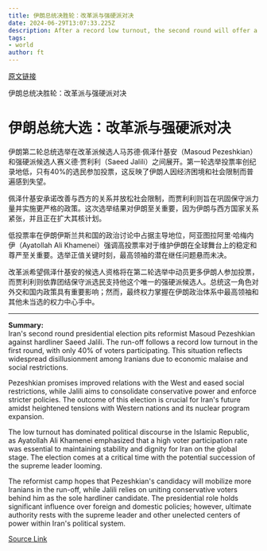 ```yaml
---
title: 伊朗总统决胜轮：改革派与强硬派对决
date: 2024-06-29T13:07:33.225Z
description: After a record low turnout, the second round will offer a stark choice in a country beset by economic malaise
tags: 
- world
author: ft
---
```


[原文链接](https://ft.com/content/a074bc16-3e26-4bdf-883e-7308ee62932d)

伊朗总统决胜轮：改革派与强硬派对决

# 伊朗总统大选：改革派与强硬派对决

伊朗第二轮总统选举在改革派候选人马苏德·佩泽什基安（Masoud Pezeshkian）和强硬派候选人赛义德·贾利利（Saeed Jalili）之间展开。第一轮选举投票率创纪录地低，只有40%的选民参加投票，这反映了伊朗人因经济困境和社会限制而普遍感到失望。

佩泽什基安承诺改善与西方的关系并放松社会限制，而贾利利则旨在巩固保守派力量并实施更严格的政策。这次选举结果对伊朗至关重要，因为伊朗与西方国家关系紧张，并且正在扩大其核计划。

低投票率在伊朗伊斯兰共和国的政治讨论中占据主导地位，阿亚图拉阿里·哈梅内伊（Ayatollah Ali Khamenei）强调高投票率对于维护伊朗在全球舞台上的稳定和尊严至关重要。选举正值关键时刻，最高领袖的潜在继任问题悬而未决。

改革派希望佩泽什基安的候选人资格将在第二轮选举中动员更多伊朗人参加投票，而贾利利则依靠团结保守派选民支持他这个唯一的强硬派候选人。总统这一角色对外交和国内政策具有重要影响；然而，最终权力掌握在伊朗政治体系中最高领袖和其他未当选的权力中心手中。

---

 **Summary:**  
Iran's second round presidential election pits reformist Masoud Pezeshkian against hardliner Saeed Jalili. The run-off follows a record low turnout in the first round, with only 40% of voters participating. This situation reflects widespread disillusionment among Iranians due to economic malaise and social restrictions.

Pezeshkian promises improved relations with the West and eased social restrictions, while Jalili aims to consolidate conservative power and enforce stricter policies. The outcome of this election is crucial for Iran's future amidst heightened tensions with Western nations and its nuclear program expansion.

The low turnout has dominated political discourse in the Islamic Republic, as Ayatollah Ali Khamenei emphasized that a high voter participation rate was essential to maintaining stability and dignity for Iran on the global stage. The election comes at a critical time with the potential succession of the supreme leader looming.

The reformist camp hopes that Pezeshkian's candidacy will mobilize more Iranians in the run-off, while Jalili relies on uniting conservative voters behind him as the sole hardliner candidate. The presidential role holds significant influence over foreign and domestic policies; however, ultimate authority rests with the supreme leader and other unelected centers of power within Iran's political system.

[Source Link](https://ft.com/content/a074bc16-3e26-4bdf-883e-7308ee62932d)

